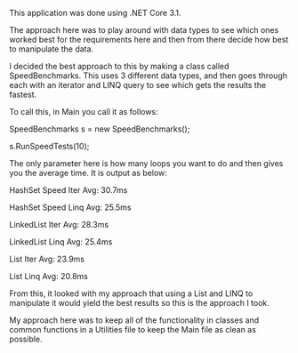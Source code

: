 This application was done using .NET Core 3.1.

The approach here was to play around with data types to see which ones worked best for the requirements here and then from there decide how best to manipulate the data.

I decided the best approach to this by making a class called SpeedBenchmarks. This uses 3 different data types, and then goes through each with an iterator and LINQ query to see which gets the results the fastest.

To call this, in Main you call it as follows:

SpeedBenchmarks s = new SpeedBenchmarks();

s.RunSpeedTests(10);
  
The only parameter here is how many loops you want to do and then gives you the average time. It is output as below:

HashSet Speed Iter Avg: 30.7ms

HashSet Speed Linq Avg: 25.5ms

LinkedList Iter Avg: 28.3ms

LinkedList Linq Avg: 25.4ms

List Iter Avg: 23.9ms

List Linq Avg: 20.8ms


From this, it looked with my approach that using a List and LINQ to manipulate it would yield the best results so this is the approach I took.

My approach here was to keep all of the functionality in classes and common functions in a Utilities file to keep the Main file as clean as possible.
